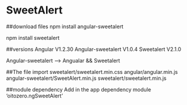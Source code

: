 # SweetAlert

##download files
  npm install angular-sweetalert

  npm install sweetalert

##versions
  Angular V1.2.30
  Angular-sweetalert V1.0.4
  Sweetalert V2.1.0

Angular-sweetalert --> Angualar && Sweetalert 

##The file import
  sweetalert/sweetalert.min.css
  angular/angular.min.js
  angular-sweetalert/SweetAlert.min.js
  sweetalert/sweetalert.min.js

##module dependency 
  Add in the app dependency module ‘oitozero.ngSweetAlert’



